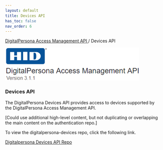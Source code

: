 ```yaml
---
layout: default
title: Devices API
has_toc: false
nav_order: 6  
---
```


[DigitalPersona Access Management API ](https://lenhodgeman.github.io/digitalpersona-access-management-api/)/ Devices API  

![](assets/HID-logo.png)  

### Devices API  

The DigitalPersona Devices API provides access to devices supported by the DigitalPersona Access Management API.

[Could use additional high-level content, but not duplicating or overlapping the main content on the authentication repo.]

To view the digitalpersona-devices repo, click the following link.

[Digitalpersona Devices API Repo](https://lenhodgeman.github.io/digitalpersona-devices/)
